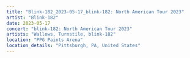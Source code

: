 ```yaml
---
title: "Blink-182_2023-05-17_blink-182: North American Tour 2023"
artist: "Blink-182"
date: 2023-05-17
concert: "blink-182: North American Tour 2023"
artists: "Wallows, Turnstile, blink-182"
location: "PPG Paints Arena"
location_details: "Pittsburgh, PA, United States"
---
```

